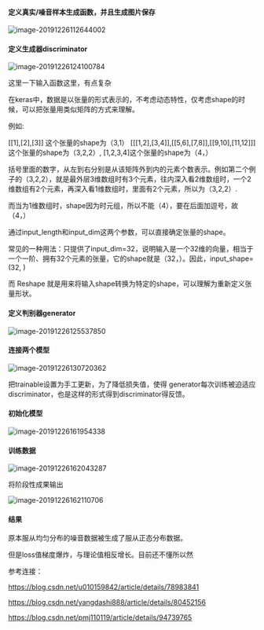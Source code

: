 



#### 定义真实/噪音样本生成函数，并且生成图片保存

![image-20191226112644002](C:\Users\xingchi\AppData\Roaming\Typora\typora-user-images\image-20191226112644002.png)

#### 定义生成器discriminator

![image-20191226124100784](C:\Users\xingchi\AppData\Roaming\Typora\typora-user-images\image-20191226124100784.png)

这里一下输入函数这里，有点复杂

在keras中，数据是以张量的形式表示的，不考虑动态特性，仅考虑shape的时候，可以把张量用类似矩阵的方式来理解。 

例如:

  [[1],[2],[3]] 这个张量的shape为（3,1）
  [[[1,2],[3,4]],[[5,6],[7,8]],[[9,10],[11,12]]]这个张量的shape为（3,2,2）,
  [1,2,3,4]这个张量的shape为（4，）

括号里面的数字，从左到右分别是从该矩阵外到内的元素个数表示。例如第二个例子的（3,2,2），就是最外层3维数组时有3个元素，往内深入看2维数组时，一个2维数组有2个元素，再深入看1维数组时，里面有2个元素，所以为（3,2,2）.

而当为1维数组时，shape因为时元组，所以不能（4），要在后面加逗号，故（4，）

通过input_length和input_dim这两个参数，可以直接确定张量的shape。

常见的一种用法：只提供了input_dim=32，说明输入是一个32维的向量，相当于一个一阶、拥有32个元素的张量，它的shape就是（32，）。因此，input_shape=(32, )

而 Reshape 就是用来将输入shape转换为特定的shape，可以理解为重新定义张量形状。



#### 定义判别器generator

![image-20191226125537850](C:\Users\xingchi\AppData\Roaming\Typora\typora-user-images\image-20191226125537850.png)



#### 连接两个模型

![image-20191226130720362](C:\Users\xingchi\AppData\Roaming\Typora\typora-user-images\image-20191226130720362.png)

把trainable设置为手工更新，为了降低损失值，使得 generator每次训练被迫适应discriminator，也是这样的形式得到discriminator得反馈。



#### 初始化模型

![image-20191226161954338](C:\Users\xingchi\AppData\Roaming\Typora\typora-user-images\image-20191226161954338.png)

#### 训练数据

![image-20191226162043287](C:\Users\xingchi\AppData\Roaming\Typora\typora-user-images\image-20191226162043287.png)

将阶段性成果输出

![image-20191226162110706](C:\Users\xingchi\AppData\Roaming\Typora\typora-user-images\image-20191226162110706.png)

#### 结果

原本服从均匀分布的噪音数据被生成了服从正态分布数据。

但是loss值梯度爆炸，与理论值相反增长。目前还不懂所以然







 参考连接：

https://blog.csdn.net/u010159842/article/details/78983841 

https://blog.csdn.net/yangdashi888/article/details/80452156 

https://blog.csdn.net/pmj110119/article/details/94739765 